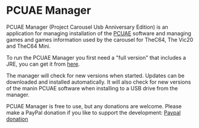 # PCUAE Manager
PCUAE Manager (Project Carousel Usb Anniversary Edition) is an application for managing installation of the [PCUAE](https://github.com/CommodoreOS/PCUAE) software and managing games and games information used by the carousel for TheC64, The Vic20 and TheC64 Mini.

To run the PCUAE Manager you first need a "full version" that includes a JRE, you can get it from [here](https://drive.google.com/drive/folders/1_F1MGrP5Z5qMEiOOWTkTEkUwVA_A1c42?usp=sharing).

The manager will check for new versions when started. Updates can be downloaded and installed automatically. It will also check for new versions of the manin PCUAE software when installing to a USB drive from the manager.

PCUAE Manager is free to use, but any donations are welcome. Please make a PayPal donation if you like to support the development: [Paypal donation](https://www.paypal.com/donate?hosted_button_id=K9JVYADTX38HE)
